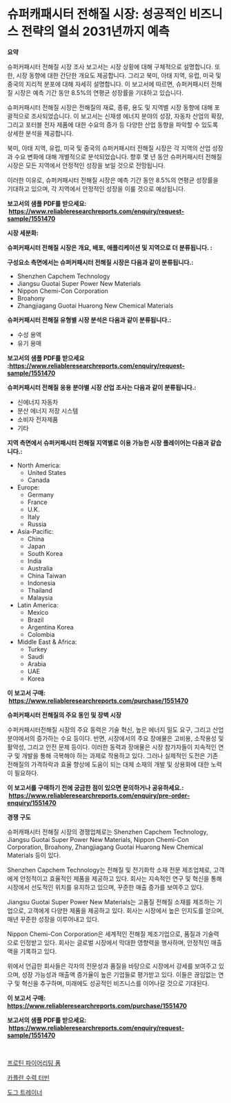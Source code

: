 <p><h1>슈퍼캐패시터 전해질 시장: 성공적인 비즈니스 전략의 열쇠 2031년까지 예측</h1></p><p><strong>요약</strong></p>
<p><p>슈퍼커패시터 전해질 시장 조사 보고서는 시장 상황에 대해 구체적으로 설명합니다. 또한, 시장 동향에 대한 간단한 개요도 제공합니다. 그리고 북미, 아태 지역, 유럽, 미국 및 중국의 지리적 분포에 대해 자세히 설명합니다. 이 보고서에 따르면, 슈퍼커패시터 전해질 시장은 예측 기간 동안 8.5%의 연평균 성장률을 기대하고 있습니다.</p><p>슈퍼커패시터 전해질 시장은 전해질의 재료, 종류, 용도 및 지역별 시장 동향에 대해 포괄적으로 조사되었습니다. 이 보고서는 신재생 에너지 분야의 성장, 자동차 산업의 확장, 그리고 포터블 전자 제품에 대한 수요의 증가 등 다양한 산업 동향을 파악할 수 있도록 상세한 분석을 제공합니다.</p><p>북미, 아태 지역, 유럽, 미국 및 중국의 슈퍼커패시터 전해질 시장은 각 지역의 산업 성장과 수요 변화에 대해 개별적으로 분석되었습니다. 향후 몇 년 동안 슈퍼커패시터 전해질 시장은 모든 지역에서 안정적인 성장을 보일 것으로 전망됩니다.</p><p>이러한 이유로, 슈퍼커패시터 전해질 시장은 예측 기간 동안 8.5%의 연평균 성장률을 기대하고 있으며, 각 지역에서 안정적인 성장을 이룰 것으로 예상됩니다.</p></p>
<p><strong>보고서의 샘플 PDF를 받으세요: &nbsp;<a href="https://www.reliableresearchreports.com/enquiry/request-sample/1551470">https://www.reliableresearchreports.com/enquiry/request-sample/1551470</a></strong></p>
<p><strong>시장 세분화:</strong></p>
<p><strong> 슈퍼커패시터 전해질 시장은 개요, 배포, 애플리케이션 및 지역으로 더 분류됩니다. :</strong></p>
<p><strong>구성요소 측면에서는 슈퍼커패시터 전해질 시장은 다음과 같이 분류됩니다.:</strong></p>
<p><ul><li>Shenzhen Capchem Technology</li><li>Jiangsu Guotai Super Power New Materials</li><li>Nippon Chemi-Con Corporation</li><li>Broahony</li><li>Zhangjiagang Guotai Huarong New Chemical Materials</li></ul></p>
<p><strong> 슈퍼커패시터 전해질 유형별 시장 분석은 다음과 같이 분류됩니다.:</strong></p>
<p><ul><li>수성 용액</li><li>유기 용매</li></ul></p>
<p><strong>보고서의 샘플 PDF를 받으세요 :<a href="https://www.reliableresearchreports.com/enquiry/request-sample/1551470">https://www.reliableresearchreports.com/enquiry/request-sample/1551470</a></strong></p>
<p><strong> 슈퍼커패시터 전해질 응용 분야별 시장 산업 조사는 다음과 같이 분류됩니다.:</strong></p>
<p><ul><li>신에너지 자동차</li><li>분산 에너지 저장 시스템</li><li>소비자 전자제품</li><li>기타</li></ul></p>
<p><strong>지역 측면에서 슈퍼커패시터 전해질 지역별로 이용 가능한 시장 플레이어는 다음과 같습니다.:</strong></p>
<p><ul>
    <li>
        North America:
        <ul>
            <li>United States</li>
            <li>Canada</li>
        </ul>
    </li>
    <li>
        Europe:
        <ul>
            <li>Germany</li>
            <li>France</li>
            <li>U.K.</li>
            <li>Italy</li>
            <li>Russia</li>
        </ul>
    </li>
    <li>
        Asia-Pacific:
        <ul>
            <li>China</li>
            <li>Japan</li>
            <li>South Korea</li>
            <li>India</li>
            <li>Australia</li>
            <li>China Taiwan</li>
            <li>Indonesia</li>
            <li>Thailand</li>
            <li>Malaysia</li>
        </ul>
    </li>
    <li>
        Latin America:
        <ul>
            <li>Mexico</li>
            <li>Brazil</li>
            <li>Argentina Korea</li>
            <li>Colombia</li>
        </ul>
    </li>
    <li>
        Middle East & Africa:
        <ul>
            <li>Turkey</li>
            <li>Saudi</li>
            <li>Arabia</li>
            <li>UAE</li>
            <li>Korea</li>
        </ul>
    </li>
    </ul></p>
<p><strong>이 보고서 구매: &nbsp;<a href="https://www.reliableresearchreports.com/purchase/1551470">https://www.reliableresearchreports.com/purchase/1551470</a></strong></p>
<p><strong>슈퍼커패시터 전해질의 주요 동인 및 장벽 시장</strong></p>
<p><p>수퍼커패시터전해질 시장의 주요 동력은 기술 혁신, 높은 에너지 밀도 요구, 그리고 산업 분야에서의 증가하는 수요 등이다. 반면, 시장에서의 주요 장애물은 고비용, 소작용성 및 활약성, 그리고 안전 문제 등이다. 이러한 동력과 장애물은 시장 참가자들이 지속적인 연구 및 개발을 통해 극복해야 하는 과제로 작용하고 있다. 그러나 실제적인 도전은 기존 전해질의 가격하락과 효율 향상에 도움이 되는 대체 소재의 개발 및 상용화에 대한 노력이 필요하다.</p></p>
<p><strong>이 보고서를 구매하기 전에 궁금한 점이 있으면 문의하거나 공유하세요.: &nbsp;<a href="https://www.reliableresearchreports.com/enquiry/pre-order-enquiry/1551470">https://www.reliableresearchreports.com/enquiry/pre-order-enquiry/1551470</a></strong></p>
<p><strong>경쟁 구도</strong></p>
<p><p>슈퍼캐패시터 전해질 시장의 경쟁업체로는 Shenzhen Capchem Technology, Jiangsu Guotai Super Power New Materials, Nippon Chemi-Con Corporation, Broahony, Zhangjiagang Guotai Huarong New Chemical Materials 등이 있다. </p><p>Shenzhen Capchem Technology는 전해질 및 전기화학 소재 전문 제조업체로, 고객에게 안정적이고 효율적인 제품을 제공하고 있다. 회사는 지속적인 연구 및 혁신을 통해 시장에서 선도적인 위치를 유지하고 있으며, 꾸준한 매출 증가를 보여주고 있다.</p><p>Jiangsu Guotai Super Power New Materials는 고품질 전해질 소재를 제조하는 기업으로, 고객에게 다양한 제품을 제공하고 있다. 회사는 시장에서 높은 인지도를 얻으며, 매년 꾸준한 성장을 이루어내고 있다.</p><p>Nippon Chemi-Con Corporation은 세계적인 전해질 제조기업으로, 품질과 기술력으로 인정받고 있다. 회사는 글로벌 시장에서 막대한 영향력을 행사하며, 안정적인 매출액을 기록하고 있다.</p><p>위에서 언급한 회사들은 각자의 전문성과 품질을 바탕으로 시장에서 강세를 보여주고 있으며, 성장 가능성과 매출액 증가율이 높은 기업들로 평가받고 있다. 이들은 끊임없는 연구 및 혁신을 추구하며, 미래에도 성공적인 비즈니스를 이어나갈 것으로 기대된다.</p></p>
<p><strong>이 보고서 구매: &nbsp; <a href="https://www.reliableresearchreports.com/purchase/1551470">https://www.reliableresearchreports.com/purchase/1551470</a></strong></p>
<p><strong>보고서의 샘플 PDF를 받으세요: &nbsp;<a href="https://www.reliableresearchreports.com/enquiry/request-sample/1551470">https://www.reliableresearchreports.com/enquiry/request-sample/1551470</a></strong><strong></strong></p>
<p>&nbsp;</p>
<p><p><a href="https://github.com/WilburKihn5676/Market-Research-Report-List-1/blob/main/41439966905.md">프로틴 파이어리팅 폼</a></p><p><a href="https://medium.com/@isariontaru/%EC%B9%B4%ED%94%8C%EB%9E%80-%EC%88%98%EB%A0%A5%ED%84%B0%EB%B9%88-%EC%8B%9C%EC%9E%A5-2031%EB%85%84%EA%B9%8C%EC%A7%80%EC%9D%98-%ED%8A%B8%EB%A0%8C%EB%93%9C-%EC%98%88%EC%B8%A1-%EB%B0%8F-%EA%B2%BD%EC%9F%81-%EB%B6%84%EC%84%9D-570325facaac">카플란 수력 터빈</a></p><p><a href="https://github.com/wallacBahrtyinger567686/Market-Research-Report-List-1/blob/main/64616776906.md">도그 트레이너</a></p></p>